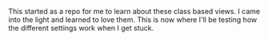 This started as a repo for me to learn about these class based views. I came into the light and learned to love them. This is now where I'll be testing how the different settings work when I get stuck.
